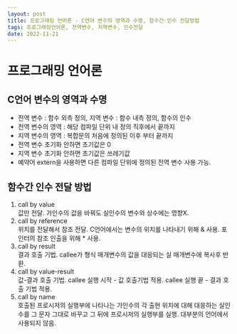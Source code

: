 ```yaml
---
layout: post
title: 프로그래밍 언어론 - C언어 변수의 영역과 수명, 함수간 인수 전달방법
tags: 프로그래밍언어론, 전역변수, 지역변수, 인수전달
date: 2022-11-21
---
```

# 프로그래밍 언어론

## C언어 변수의 영역과 수명
- 전역 변수 : 함수 외측 정의, 지역 변수 : 함수 내측 정의, 함수의 인수
- 전역 변수의 영역 : 해당 컴파일 단위 내 정의 직후에서 끝까지
- 지역 변수의 영역 : 복합문의 처음에 정의된 이후 부터 끝까지
- 전역 변수 초기화 안하면 초기값은 0
- 지역 변수 초기화 안하면 초기값은 쓰레기값
- 예약어 extern을 사용하면 다른 컴파일 단위에 정의된 전역 변수 사용 가능.


## 함수간 인수 전달 방법
1. call by value   
값만 전달. 가인수의 값을 바꿔도 실인수의 변수와 상수에는 영향X.
2. call by reference  
위치를 전달해서 참조 전달. C언어에서는 변수의 위치를 나타내기 위해 & 사용. 포인터의 참조 인출을 위해 * 사용.
3. call by result   
결과 호출 기법. callee가 형식 매개변수의 값을 대응되는 실 매개변수에 복사후 반환.
4. call by value-result   
값-결과 호출 기법. callee 실행 시작 - 값 호출기법 적용. callee 실행 끝 - 결과 호출 기법 적용.
5. call by name   
호출된 프로시저의 실행부에 나타나는 가인수의 각 출현 위치에 대해 대응하는 실인수를 그 문자 그대로 바꾸고 그 뒤에 프로시저의 실행부를 실행. 대부분의 언어에서 사용되지 않음.
